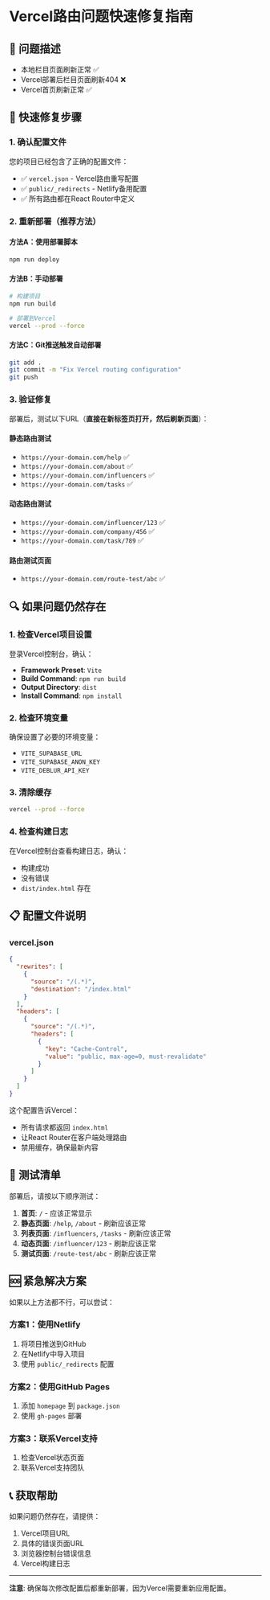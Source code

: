 # Vercel路由问题快速修复指南

## 🚨 问题描述
- 本地栏目页面刷新正常 ✅
- Vercel部署后栏目页面刷新404 ❌
- Vercel首页刷新正常 ✅

## 🔧 快速修复步骤

### 1. 确认配置文件
您的项目已经包含了正确的配置文件：
- ✅ `vercel.json` - Vercel路由重写配置
- ✅ `public/_redirects` - Netlify备用配置
- ✅ 所有路由都在React Router中定义

### 2. 重新部署（推荐方法）

#### 方法A：使用部署脚本
```bash
npm run deploy
```

#### 方法B：手动部署
```bash
# 构建项目
npm run build

# 部署到Vercel
vercel --prod --force
```

#### 方法C：Git推送触发自动部署
```bash
git add .
git commit -m "Fix Vercel routing configuration"
git push
```

### 3. 验证修复

部署后，测试以下URL（**直接在新标签页打开，然后刷新页面**）：

#### 静态路由测试
- `https://your-domain.com/help` ✅
- `https://your-domain.com/about` ✅
- `https://your-domain.com/influencers` ✅
- `https://your-domain.com/tasks` ✅

#### 动态路由测试
- `https://your-domain.com/influencer/123` ✅
- `https://your-domain.com/company/456` ✅
- `https://your-domain.com/task/789` ✅

#### 路由测试页面
- `https://your-domain.com/route-test/abc` ✅

## 🔍 如果问题仍然存在

### 1. 检查Vercel项目设置
登录Vercel控制台，确认：
- **Framework Preset**: `Vite`
- **Build Command**: `npm run build`
- **Output Directory**: `dist`
- **Install Command**: `npm install`

### 2. 检查环境变量
确保设置了必要的环境变量：
- `VITE_SUPABASE_URL`
- `VITE_SUPABASE_ANON_KEY`
- `VITE_DEBLUR_API_KEY`

### 3. 清除缓存
```bash
vercel --prod --force
```

### 4. 检查构建日志
在Vercel控制台查看构建日志，确认：
- 构建成功
- 没有错误
- `dist/index.html` 存在

## 📋 配置文件说明

### vercel.json
```json
{
  "rewrites": [
    {
      "source": "/(.*)",
      "destination": "/index.html"
    }
  ],
  "headers": [
    {
      "source": "/(.*)",
      "headers": [
        {
          "key": "Cache-Control",
          "value": "public, max-age=0, must-revalidate"
        }
      ]
    }
  ]
}
```

这个配置告诉Vercel：
- 所有请求都返回 `index.html`
- 让React Router在客户端处理路由
- 禁用缓存，确保最新内容

## 🎯 测试清单

部署后，请按以下顺序测试：

1. **首页**: `/` - 应该正常显示
2. **静态页面**: `/help`, `/about` - 刷新应该正常
3. **列表页面**: `/influencers`, `/tasks` - 刷新应该正常
4. **动态页面**: `/influencer/123` - 刷新应该正常
5. **测试页面**: `/route-test/abc` - 刷新应该正常

## 🆘 紧急解决方案

如果以上方法都不行，可以尝试：

### 方案1：使用Netlify
1. 将项目推送到GitHub
2. 在Netlify中导入项目
3. 使用 `public/_redirects` 配置

### 方案2：使用GitHub Pages
1. 添加 `homepage` 到 `package.json`
2. 使用 `gh-pages` 部署

### 方案3：联系Vercel支持
1. 检查Vercel状态页面
2. 联系Vercel支持团队

## 📞 获取帮助

如果问题仍然存在，请提供：
1. Vercel项目URL
2. 具体的错误页面URL
3. 浏览器控制台错误信息
4. Vercel构建日志

---

**注意**: 确保每次修改配置后都重新部署，因为Vercel需要重新应用配置。 